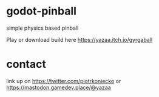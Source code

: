 # godot-pinball
simple physics based pinball

Play or download build here
https://yazaa.itch.io/gyrgaball

# contact
link up on https://twitter.com/piotrkoniecko or https://mastodon.gamedev.place/@yazaa
